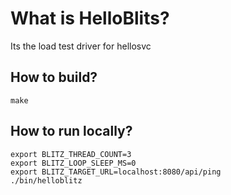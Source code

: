 # What is HelloBlits?
Its the load test driver for hellosvc

## How to build?
```
make
```

## How to run locally?
```
export BLITZ_THREAD_COUNT=3
export BLITZ_LOOP_SLEEP_MS=0
export BLITZ_TARGET_URL=localhost:8080/api/ping
./bin/helloblitz
```

